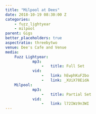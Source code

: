 ```yaml
---
title: "Milpool at Dees"
date: 2018-10-19 08:30:00 Z
categories:
    - fuzz_lightyear
    - milpool
parent: Gigs
better_placeholders: true
aspectratio: threebytwo
venue: Dee's Cafe and Venue
media:
    Fuzz Lightyear:
            mp3:
                -   title: Full Set
            vid:
                -   link: hEwphKuF2bo
                -   link: _XUiX78EidA
    Milpool:
            mp3:
                -   title: Partial Set
            vid:
                -   link: l72IWz9n3WI
---
```

